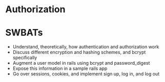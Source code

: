 # Authorization
# SWBATs 
- Understand, theoretically, how authentication and authorization work
- Discuss different encryption and hashing schemes, and bcrypt specifically
- Augment a user model in rails using bcrypt and password_digest
- Expose this information in a sample rails app
- Go over sessions, cookies, and implement sign up, log in, and log out